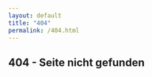 ```yaml
---
layout: default
title: "404"
permalink: /404.html
--- 
```

<div class="container">
  	<div class="row justify-content-md-center">
  		<div class="col-lg-7">
			<h2 class="comic-font">404 - Seite nicht gefunden</h2>
		</div>
	</div>
</div>